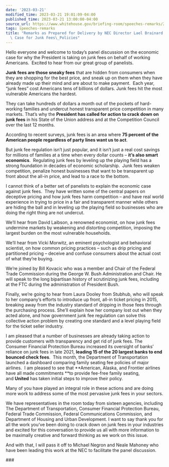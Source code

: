 ```yaml
---
date: '2023-03-21'
modified_time: 2023-03-21 19:01:09-04:00
published_time: 2023-03-21 13:00:00-04:00
source_url: https://www.whitehouse.gov/briefing-room/speeches-remarks/2023/03/21/remarks-as-prepared-for-delivery-by-nec-director-lael-brainard-on-the-economic-case-for-junk-fees-policies/
tags: speeches-remarks
title: "Remarks as Prepared for Delivery by NEC Director Lael Brainard on the Economic\
  \ Case for Junk Fees\_Policies"
---
```

 
Hello everyone and welcome to today’s panel discussion on the economic
case for why the President is taking on junk fees on behalf of working
Americans.  Excited to hear from our great group of panelists.

**Junk fees are those sneaky fees** that are hidden from consumers when
they are shopping for the best price, and sneak up on them when they
have already made up their mind and are about to make payment.  Each
year, “junk fees” cost Americans tens of billions of dollars. Junk fees
hit the most vulnerable Americans the hardest.

They can take hundreds of dollars a month out of the pockets of
hard-working families and undercut honest transparent price competition
in many markets. That’s why the **President has called for action to
crack down on junk fees** in his State of the Union address and at the
Competition Council over the last 12 months.

According to recent surveys, junk fees is an area where **75 percent of
the American people regardless of party lines want us to act**. 

But junk fee regulation isn’t just popular, and it isn’t just a real
cost savings for millions of families at a time when every dollar counts
– **it’s also smart economics**.  Regulating junk fees by leveling up
the playing field has a strong foundation in decades of economic
scholarship.  Junk fees weaken competition, penalize honest businesses
that want to be transparent up front about the all-in price, and lead to
a race to the bottom.

I cannot think of a better set of panelists to explain the economic case
against junk fees.  They have written some of the central papers on
deceptive pricing and how junk fees harm competition – and have real
world experience in trying to price in a fair and transparent manner
while others are hiding the ball and in leveling up the playing field so
businesses who are doing the right thing are not undercut.

We’ll hear from David Laibson, a renowned economist, on how junk fees
undermine markets by weakening and distorting competition, imposing the
largest burden on the most vulnerable households.  

We’ll hear from Vicki Morwitz, an eminent psychologist and behavioral
scientist, on how common pricing practices – such as drip pricing and
partitioned pricing – deceive and confuse consumers about the actual
cost of what they’re buying.  
  
We’re joined by Bill Kovacic who was a member and Chair of the Federal
Trade Commission during the George W. Bush Administration and Chair. He
will speak to the long bipartisan history of scrutinizing junk fees,
including at the FTC during the administration of President Bush.

Finally, we’re going to hear from Laura Dooley from Stubhub, who will
speak to her company’s efforts to introduce up front, all-in ticket
pricing in 2015, breaking away from the industry standard of dripping in
those fees through the purchasing process. She’ll explain how her
company lost out when they acted alone, and how government junk fee
regulation can solve this collective action problem by creating one
standard and a level playing field for the ticket seller industry.

I am pleased that a number of businesses are already taking action to
provide customers with transparency and get rid of junk fees. The
Consumer Financial Protection Bureau increased its oversight of banks’
reliance on junk fees in late 2021, **leading 15 of the 20 largest banks
to end bounced check fees**.  This month, the Department of
Transportation launched a dashboard comparing family seating fee
policies of major airlines.  I am pleased to see that **American,
Alaska, and Frontier airlines have all made commitments **to provide
fee-free family seating, and **United** has taken initial steps to
improve their policy.

Many of you have played an integral role in these actions and are doing
more work to address some of the most pervasive junk fees in your
sectors.

We have representatives in the room today from sixteen agencies,
including The Department of Transportation, Consumer Financial
Protection Bureau, Federal Trade Commission, Federal Communications
Commission, and Department of Housing and Urban Development. I want to
say thank you for all the work you’ve been doing to crack down on junk
fees in your industries and excited for this conversation to provide us
all with more information to be maximally creative and forward thinking
as we work on this issue.

And with that, I will pass it off to Michael Negron and Neale Mahoney
who have been leading this work at the NEC to facilitate the panel
discussion.

\###
